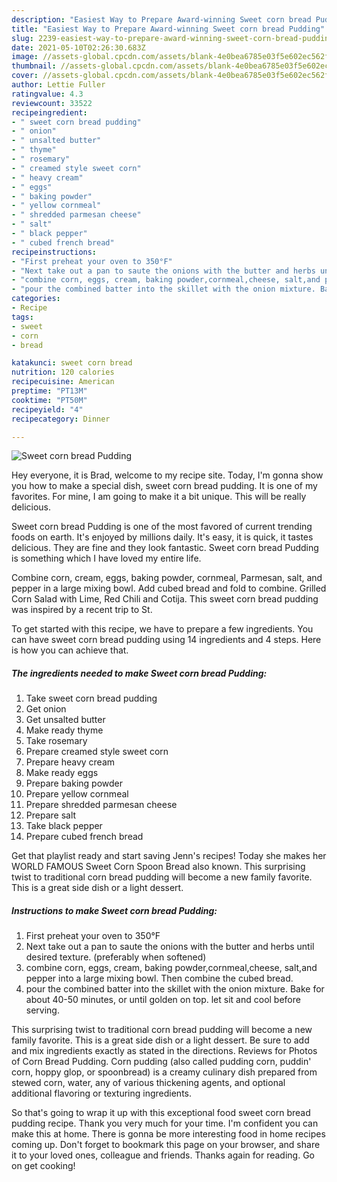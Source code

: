 ```yaml
---
description: "Easiest Way to Prepare Award-winning Sweet corn bread Pudding"
title: "Easiest Way to Prepare Award-winning Sweet corn bread Pudding"
slug: 2239-easiest-way-to-prepare-award-winning-sweet-corn-bread-pudding
date: 2021-05-10T02:26:30.683Z
image: //assets-global.cpcdn.com/assets/blank-4e0bea6785e03f5e602ec562f230caae08da540cada707380b4fe1bbebba43da.png
thumbnail: //assets-global.cpcdn.com/assets/blank-4e0bea6785e03f5e602ec562f230caae08da540cada707380b4fe1bbebba43da.png
cover: //assets-global.cpcdn.com/assets/blank-4e0bea6785e03f5e602ec562f230caae08da540cada707380b4fe1bbebba43da.png
author: Lettie Fuller
ratingvalue: 4.3
reviewcount: 33522
recipeingredient:
- " sweet corn bread pudding"
- " onion"
- " unsalted butter"
- " thyme"
- " rosemary"
- " creamed style sweet corn"
- " heavy cream"
- " eggs"
- " baking powder"
- " yellow cornmeal"
- " shredded parmesan cheese"
- " salt"
- " black pepper"
- " cubed french bread"
recipeinstructions:
- "First preheat your oven to 350°F"
- "Next take out a pan to saute the onions with the butter and herbs until desired texture. (preferably when softened)"
- "combine corn, eggs, cream, baking powder,cornmeal,cheese, salt,and pepper into a large mixing bowl. Then combine the cubed bread."
- "pour the combined batter into the skillet with the onion mixture. Bake for about 40-50 minutes, or until golden on top. let sit and cool before serving."
categories:
- Recipe
tags:
- sweet
- corn
- bread

katakunci: sweet corn bread 
nutrition: 120 calories
recipecuisine: American
preptime: "PT13M"
cooktime: "PT50M"
recipeyield: "4"
recipecategory: Dinner

---
```



![Sweet corn bread Pudding](//assets-global.cpcdn.com/assets/blank-4e0bea6785e03f5e602ec562f230caae08da540cada707380b4fe1bbebba43da.png)

Hey everyone, it is Brad, welcome to my recipe site. Today, I'm gonna show you how to make a special dish, sweet corn bread pudding. It is one of my favorites. For mine, I am going to make it a bit unique. This will be really delicious.

Sweet corn bread Pudding is one of the most favored of current trending foods on earth. It's enjoyed by millions daily. It's easy, it is quick, it tastes delicious. They are fine and they look fantastic. Sweet corn bread Pudding is something which I have loved my entire life.

Combine corn, cream, eggs, baking powder, cornmeal, Parmesan, salt, and pepper in a large mixing bowl. Add cubed bread and fold to combine. Grilled Corn Salad with Lime, Red Chili and Cotija. This sweet corn bread pudding was inspired by a recent trip to St.


To get started with this recipe, we have to prepare a few ingredients. You can have sweet corn bread pudding using 14 ingredients and 4 steps. Here is how you can achieve that.

<!--inarticleads1-->

##### The ingredients needed to make Sweet corn bread Pudding:

1. Take  sweet corn bread pudding
1. Get  onion
1. Get  unsalted butter
1. Make ready  thyme
1. Take  rosemary
1. Prepare  creamed style sweet corn
1. Prepare  heavy cream
1. Make ready  eggs
1. Prepare  baking powder
1. Prepare  yellow cornmeal
1. Prepare  shredded parmesan cheese
1. Prepare  salt
1. Take  black pepper
1. Prepare  cubed french bread


Get that playlist ready and start saving Jenn&#39;s recipes! Today she makes her WORLD FAMOUS Sweet Corn Spoon Bread also known. This surprising twist to traditional corn bread pudding will become a new family favorite. This is a great side dish or a light dessert. 

<!--inarticleads2-->

##### Instructions to make Sweet corn bread Pudding:

1. First preheat your oven to 350°F
1. Next take out a pan to saute the onions with the butter and herbs until desired texture. (preferably when softened)
1. combine corn, eggs, cream, baking powder,cornmeal,cheese, salt,and pepper into a large mixing bowl. Then combine the cubed bread.
1. pour the combined batter into the skillet with the onion mixture. Bake for about 40-50 minutes, or until golden on top. let sit and cool before serving.


This surprising twist to traditional corn bread pudding will become a new family favorite. This is a great side dish or a light dessert. Be sure to add and mix ingredients exactly as stated in the directions. Reviews for Photos of Corn Bread Pudding. Corn pudding (also called pudding corn, puddin&#39; corn, hoppy glop, or spoonbread) is a creamy culinary dish prepared from stewed corn, water, any of various thickening agents, and optional additional flavoring or texturing ingredients. 

So that's going to wrap it up with this exceptional food sweet corn bread pudding recipe. Thank you very much for your time. I'm confident you can make this at home. There is gonna be more interesting food in home recipes coming up. Don't forget to bookmark this page on your browser, and share it to your loved ones, colleague and friends. Thanks again for reading. Go on get cooking!
